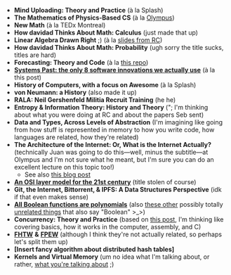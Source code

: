 * **Mind Uploading: Theory and Practice** (à la Splash)
* **The Mathematics of Physics-Based CS** (à la [Olympus](https://www.facebook.com/photo.php?fbid=10201252417731179&set=t.15205765&type=3&theater))
* **New Math** (à la TEDx Montreal)
* **How davidad Thinks About Math: Calculus** (just made that up)
* **Linear Algebra Drawn Right** ;) (à la [slides from RC](http://davidad.github.io/blog/2014/03/10/how-i-think-about-math-relations/))
* **How davidad Thinks About Math: Probability** (ugh sorry the title sucks, titles are hard)
* **Forecasting: Theory and Code** (à la [this repo](https://github.com/davidad/forecasting))
* [**Systems Past: the only 8 software innovations we actually use**](http://davidad.github.io/blog/2014/03/12/the-operating-system-is-out-of-date/) (à la this post)
* **History of Computers, with a focus on Awesome** (à la Splash)
* **von Neumann: a History** (also made it up)
* **RALA: Neil Gershenfeld Militia Recruit Training** (he he)
* **Entropy & Information Theory: History and Theory** ("; I'm thinking about what you were doing at RC and about the papers Seb sent)
* **Data and Types, Across Levels of Abstraction**  (I'm imagining like going from how stuff is represented in memory to how you write code, how languages are related, how they're related)
* **The Architecture of the Internet: Or, What is the Internet Actually?** (technically Juan was going to do this—well, minus the subtitle—at Olympus and I'm not sure what he meant, but I'm sure you can do an excellent lecture on this topic too!)
    * See also [this blog post](http://igoro.com/archive/what-really-happens-when-you-navigate-to-a-url/)
* [**An OSI layer model for the 21st century**](http://davidad.github.io/blog/2014/04/24/an-osi-layer-model-for-the-21st-century/) (title stolen of course)
* **Git, the Internet, Bittorrent, & IPFS: A Data Structures Perspective** (idk if that even makes sense)
* [**All Boolean functions are polynomials**](http://davidad.github.io/blog/2014/04/14/all-boolean-functions-are-polynomials/) (also [these other](https://github.com/davidad/nodes) possibly totally [unrelated things](https://github.com/davidad/boolean-calculator) that also say "Boolean" >_>)
* **Concurrency: Theory and Practice** (based on [this post](http://davidad.github.io/blog/2014/03/23/concurrency-primitives-in-intel-64-assembly/), I'm thinking like covering basics, how it works in the computer, assembly, and C)
* [**FHTW**](https://github.com/davidad/fhtw) **&** [**FPEW**](https://github.com/davidad/fpew) (although I think they're not actually related, so perhaps let's split them up)
* **[Insert fancy algorithm about distributed hash tables]**
* **Kernels and Virtual Memory** (um no idea what I'm talking about, or rather, [what you're talking about](http://davidad.github.io/blog/2014/02/19/relocatable-vs-position-independent-code-or/) ;)
